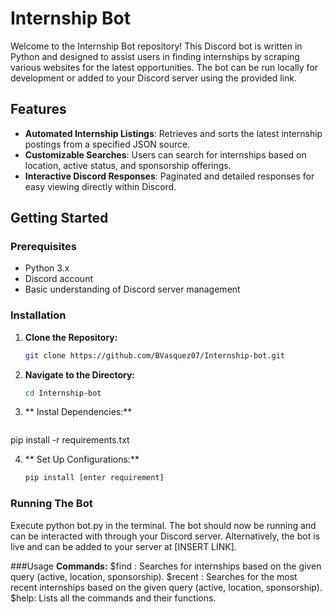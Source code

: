 # Internship Bot

Welcome to the Internship Bot repository! This Discord bot is written in Python and designed to assist users in finding internships by scraping various websites for the latest opportunities. The bot can be run locally for development or added to your Discord server using the provided link.

## Features
- **Automated Internship Listings**: Retrieves and sorts the latest internship postings from a specified JSON source.
- **Customizable Searches**: Users can search for internships based on location, active status, and sponsorship offerings.
- **Interactive Discord Responses**: Paginated and detailed responses for easy viewing directly within Discord.

## Getting Started

### Prerequisites
- Python 3.x
- Discord account
- Basic understanding of Discord server management

### Installation
1. **Clone the Repository:**
   ```bash
   git clone https://github.com/BVasquez07/Internship-bot.git

2. **Navigate to the Directory:**
   ```bash
   cd Internship-bot

3. ** Instal Dependencies:**
   ```bash
  pip install -r requirements.txt

 4. ** Set Up Configurations:**
    ```bash
    pip install [enter requirement]

  ### Running The Bot
  Execute python bot.py in the terminal.
  The bot should now be running and can be interacted with through your Discord server.
  Alternatively, the bot is live and can be added to your server at [INSERT LINK].

###Usage
**Commands:**
$find <query>: Searches for internships based on the given query (active, location, sponsorship).
$recent <query>: Searches for the most recent internships based on the given query (active, location, sponsorship).
$help: Lists all the commands and their functions.
